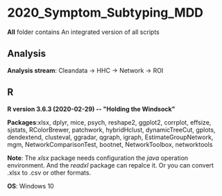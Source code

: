 # 2020_Symptom_Subtyping_MDD
**All** folder contains An integrated version of all scripts

## Analysis
**Analysis stream**: Cleandata -> HHC -> Network -> ROI


## R
**R version 3.6.3 (2020-02-29) -- "Holding the Windsock"**

**Packages**:xlsx, dplyr, mice, psych, reshape2, ggplot2, corrplot, effsize, sjstats, RColorBrewer, patchwork, hybridHclust, dynamicTreeCut, gplots, dendextend, clusteval, ggradar, qgraph, igraph, EstimateGroupNetwork, mgm, NetworkComparisonTest, bootnet, NetworkToolbox, networktools

**Note**: The *xlsx* package needs configuration the *java* operation environment. And the *readxl* package can repalce it. Or you can convert .xlsx to .csv or other formats.
 
**OS**: Windows 10 
